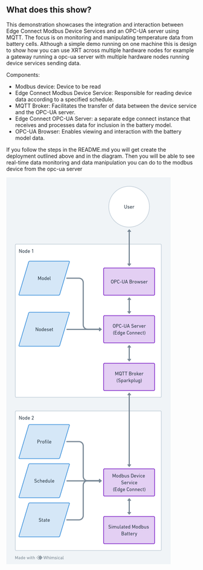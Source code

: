 ## What does this show?

This demonstration showcases the integration and interaction between Edge Connect Modbus Device Services and an OPC-UA server using MQTT. The focus is on monitoring and manipulating temperature data from battery cells. Although a simple demo running on one machine this is design to show how you can use XRT across multiple hardware nodes for example a gateway running a opc-ua server with multiple hardware nodes running device services sending data.

Components:

 -   Modbus device: Device to be read
 -   Edge Connect Modbus Device Service: Responsible for    reading device data according to a specified schedule.
 -   MQTT Broker: Facilitates the transfer of data between the device service and the OPC-UA server.
 -   Edge Connect OPC-UA Server: a separate edge connect instance that receives and processes data for inclusion in the battery model.
 -   OPC-UA Browser: Enables viewing and interaction with the battery model data.

If you follow the steps in the README.md you will get create the deployment outlined above and in the diagram. Then you will be able to see real-time data monitoring and data manipulation you can do to the modbus device from the opc-ua server

![Alt text](images/Deployment.png)